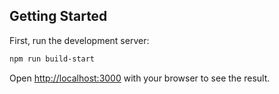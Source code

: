 ## Getting Started

First, run the development server:

```bash
npm run build-start
```

Open [http://localhost:3000](http://localhost:3000) with your browser to see the result.
